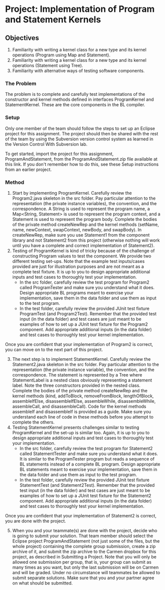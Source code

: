 # Project: Implementation of Program and Statement Kernels

## Objectives
1. Familiarity with writing a kernel class for a new type and its kernel operations (Program using Map and Statement).
2. Familiarity with writing a kernel class for a new type and its kernel operations (Statement using Tree).
3. Familiarity with alternative ways of testing software components.

### The Problem
The problem is to complete and carefully test implementations of the constructor and kernel methods defined in interfaces ProgramKernel and StatementKernel. These are the core components in the BL compiler.

### Setup
Only one member of the team should follow the steps to set up an Eclipse project for this assignment. The project should then be shared with the rest of the team by using the Subversion version control system as learned in the Version Control With Subversion lab.

To get started, import the project for this assignment, ProgramAndStatement, from the ProgramAndStatement.zip file available at this link. If you don't remember how to do this, see these Setup instructions from an earlier project.

### Method
1. Start by implementing ProgramKernel. Carefully review the Program2.java skeleton in the src folder. Pay particular attention to the representation (the private instance variables), the convention, and the correspondence. A String is used to represent the program name, a Map<String, Statement> is used to represent the program context, and a Statement is used to represent the program body. Complete the bodies of the private method createNewRep and the kernel methods (setName, name, newContext, swapContext, newBody, and swapBody). In createNewRep, make sure you use Statement1 from the component library and not Statement2 from this project (otherwise nothing will work until you have a complete and correct implementation of Statement2).
2. Testing of ProgramKernel is kind of tricky because of the challenge of constructing Program values to test the component. We provide two different testing set-ups. Note that the example test inputs/cases provided are just for illustration purposes and are not meant as a complete test fixture. It is up to you to design appropriate additional inputs and test cases to thoroughly test your implementation.
    * In the src folder, carefully review the test program for Program2 called ProgramTester and make sure you understand what it does. Design appropriate BL programs meant to exercise your implementation, save them in the data folder and use them as input to the test program.
    * In the test folder, carefully review the provided JUnit test fixture ProgramTest (and Program2Test). Remember that the provided test input (in the data folder) and test cases are just meant to be examples of how to set up a JUnit test fixture for the Program2 component. Add appropriate additional inputs (in the data folder) and test cases to thoroughly test your kernel implementation.

Once you are confident that your implementation of Program2 is correct, you can move on to the next part of this project.

3. The next step is to implement StatementKernel. Carefully review the Statement2.java skeleton in the src folder. Pay particular attention to the representation (the private instance variable), the convention, and the correspondence. The statement is represented by a Tree<StatementLabel> where StatementLabel is a nested class obviously representing a statement label. Note the three constructors provided in the nested class. Complete the bodies of the private method createNewRep and the kernel methods (kind, addToBlock, removeFromBlock, lengthOfBlock, assembleIfElse, disassembleIfElse, assembleWhile, disassembleWhile, assembleCall, and disassembleCall). Code for the kernel methods assembleIf and disassembleIf is provided as a guide. Make sure you understand each line of code in these methods before you attempt to complete the others.
4. Testing StatementKernel presents challenges similar to testing ProgramKernel and the set-up is similar too. Again, it is up to you to design appropriate additional inputs and test cases to thoroughly test your implementation.
    * In the src folder, carefully review the test program for Statement2 called StatementTester and make sure you understand what it does. It is similar to the ProgramTester program but reads a sequence of BL statements instead of a complete BL program. Design appropriate BL statements meant to exercise your implementation, save them in the data folder and use them as input to the test program.
    * In the test folder, carefully review the provided JUnit test fixture StatementTest (and Statement2Test). Remember that the provided test input (in the data folder) and test cases are just meant to be examples of how to set up a JUnit test fixture for the Statement2 component. Add appropriate additional inputs (in the data folder) and test cases to thoroughly test your kernel implementation.

Once you are confident that your implementation of Statement2 is correct, you are done with the project.

5. When you and your teammate(s) are done with the project, decide who is going to submit your solution. That team member should select the Eclipse project ProgramAndStatement (not just some of the files, but the whole project) containing the complete group submission, create a zip archive of it, and submit the zip archive to the Carmen dropbox for this project, as described in Submitting a Project. Note that you will only be allowed one submission per group, that is, your group can submit as many times as you want, but only the last submission will be on Carmen and will be graded. Under no circumstance will teammates be allowed to submit separate solutions. Make sure that you and your partner agree on what should be submitted.

